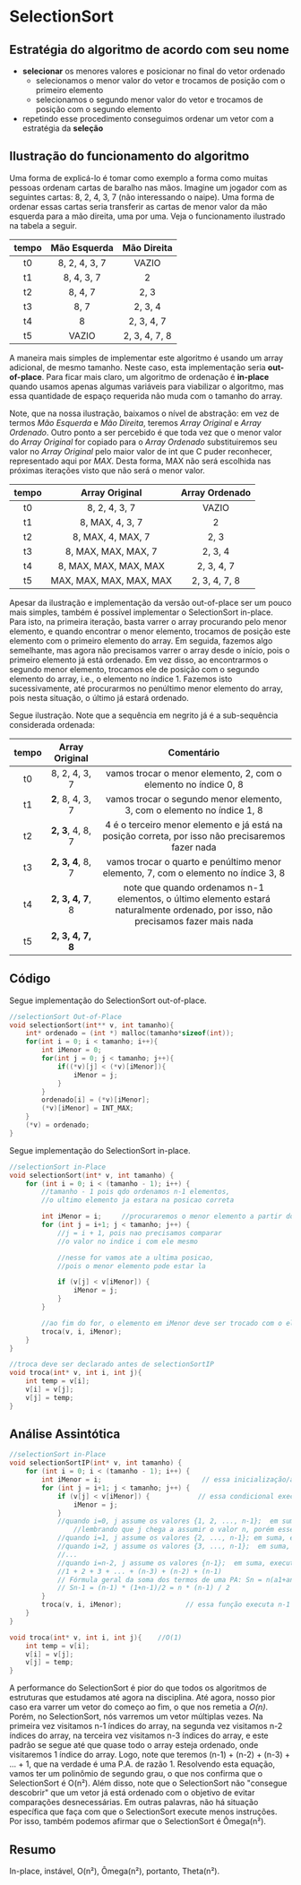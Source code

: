# SelectionSort

## Estratégia do algoritmo de acordo com seu nome

 - **selecionar** os menores valores e posicionar no final do vetor ordenado
   - selecionamos o menor valor do vetor e trocamos de posição com o primeiro elemento
   - selecionamos o segundo menor valor do vetor e trocamos de posição com o segundo elemento
- repetindo esse procedimento conseguimos ordenar um vetor com a estratégia da **seleção**

## Ilustração do funcionamento do algoritmo

Uma forma de explicá-lo é tomar como exemplo a forma como muitas pessoas ordenam cartas de baralho nas mãos.
Imagine um jogador com as seguintes cartas: 8, 2, 4, 3, 7 (não interessando o naipe). 
Uma forma de ordenar essas cartas seria transferir as cartas de menor valor da mão esquerda para a mão direita, uma por uma.
Veja o funcionamento ilustrado na tabela a seguir.

tempo | Mão Esquerda |  Mão Direita
:-------------------------:|:-------------------------:|:-------------------------:
t0 | 8, 2, 4, 3, 7 | VAZIO
t1 | 8, 4, 3, 7 | 2
t2 | 8, 4, 7 | 2, 3
t3 | 8, 7 | 2, 3, 4
t4 | 8 | 2, 3, 4, 7
t5 |  VAZIO | 2, 3, 4, 7, 8

A maneira mais simples de implementar este algoritmo é usando um array adicional, de mesmo tamanho. 
Neste caso, esta implementação seria **out-of-place**.
Para ficar mais claro, um algoritmo de ordenação é **in-place** quando usamos apenas algumas variáveis para viabilizar o algoritmo, mas essa quantidade de espaço requerida não muda com o tamanho do array.

Note, que na nossa ilustração, baixamos o nível de abstração: em vez de termos *Mão Esquerda* e *Mão Direita*, teremos *Array Original* e *Array Ordenado*.
Outro ponto a ser percebido é que toda vez que  o menor valor do *Array Original* for copiado para o *Array Ordenado* substituiremos seu valor no *Array Original* pelo maior valor de int que C puder reconhecer, representado aqui por *MAX*.
Desta forma, MAX não será escolhida nas próximas iterações visto que não será o menor valor.

tempo | Array Original |  Array Ordenado
:-------------------------:|:-------------------------:|:-------------------------:
t0 | 8, 2, 4, 3, 7 | VAZIO
t1 | 8, MAX, 4, 3, 7 | 2
t2 | 8, MAX, 4, MAX, 7 | 2, 3
t3 | 8, MAX, MAX, MAX, 7 | 2, 3, 4
t4 | 8, MAX, MAX, MAX, MAX | 2, 3, 4, 7
t5 |  MAX, MAX, MAX, MAX, MAX | 2, 3, 4, 7, 8

Apesar da ilustração e implementação da versão out-of-place ser um pouco mais simples, também é possível implementar o SelectionSort in-place.
Para isto, na primeira iteração, basta varrer o array procurando pelo menor elemento, e quando encontrar o menor elemento, trocamos de posição este elemento com o primeiro elemento do array.
Em seguida, fazemos algo semelhante, mas agora não precisamos varrer o array desde o início, pois o primeiro elemento já está ordenado. Em vez disso, ao encontrarmos o segundo menor elemento, trocamos ele de posição com o segundo elemento do array, i.e., o elemento no índice 1.
Fazemos isto sucessivamente, até procurarmos no penúltimo menor elemento do array, pois nesta situação, o último já estará ordenado. 

Segue ilustração. Note que a sequência em negrito já é a sub-sequência considerada ordenada:

tempo | Array Original |  Comentário
:-------------------------:|:-------------------------:|:-------------------------:
t0 | 8, 2, 4, 3, 7 | vamos trocar o menor elemento, 2, com o elemento no índice 0, 8
t1 | **2**, 8, 4, 3, 7 | vamos trocar o segundo menor elemento, 3, com o elemento no índice 1, 8 
t2 | **2, 3**, 4, 8, 7 | 4 é o terceiro menor elemento e já está na posição correta, por isso não precisaremos fazer nada
t3 | **2, 3, 4**, 8, 7 | vamos trocar o quarto e penúltimo menor elemento, 7, com o elemento no índice 3, 8
t4 | **2, 3, 4, 7**, 8 | note que quando ordenamos n-1 elementos, o último elemento estará naturalmente ordenado, por isso, não precisamos fazer mais nada
t5 |  **2, 3, 4, 7, 8** | 


## Código

Segue implementação do SelectionSort out-of-place.

```c
//selectionSort Out-of-Place
void selectionSort(int** v, int tamanho){
    int* ordenado = (int *) malloc(tamanho*sizeof(int));
    for(int i = 0; i < tamanho; i++){
        int iMenor = 0;
        for(int j = 0; j < tamanho; j++){
            if((*v)[j] < (*v)[iMenor]){
                iMenor = j;
            }
        }
        ordenado[i] = (*v)[iMenor];
        (*v)[iMenor] = INT_MAX;        
    }
    (*v) = ordenado;
}
```

Segue implementação do SelectionSort in-place.

```c
//selectionSort in-Place
void selectionSort(int* v, int tamanho) {
    for (int i = 0; i < (tamanho - 1); i++) {
        //tamanho - 1 pois qdo ordenamos n-1 elementos, 
        //o ultimo elemento ja estara na posicao correta

        int iMenor = i;     //procuraremos o menor elemento a partir do indice i                    
        for (int j = i+1; j < tamanho; j++) {
            //j = i + 1, pois nao precisamos comparar 
            //o valor no indice i com ele mesmo

            //nesse for vamos ate a ultima posicao, 
            //pois o menor elemento pode estar la 

            if (v[j] < v[iMenor]) {
                iMenor = j;
            }
        }

        //ao fim do for, o elemento em iMenor deve ser trocado com o elemento da posicao i
        troca(v, i, iMenor);
    }
}

//troca deve ser declarado antes de selectionSortIP
void troca(int* v, int i, int j){
    int temp = v[i];
    v[i] = v[j];
    v[j] = temp;
}
```

## Análise Assintótica

```c
//selectionSort in-Place
void selectionSortIP(int* v, int tamanho) {
    for (int i = 0; i < (tamanho - 1); i++) {
        int iMenor = i;                         // essa inicialização/atribuição executa n-1 vezes              
        for (int j = i+1; j < tamanho; j++) {
            if (v[j] < v[iMenor]) {            // essa condicional executa n²/2 - n/2 vezes
                iMenor = j;
            }                                        
            //quando i=0, j assume os valores {1, 2, ..., n-1};  em suma, executa n-1 vezes
                //lembrando que j chega a assumir o valor n, porém esse valor não satisfaz a condicional de execução do laço, e portanto o <código> de dentro desse for não executará quando j=n
            //quando i=1, j assume os valores {2, ..., n-1}; em suma, executa n-2 vezes
            //quando i=2, j assume os valores {3, ..., n-1};  em suma, executa n-3 vezes
            //...
            //quando i=n-2, j assume os valores {n-1};  em suma, executa 1 vez
            //1 + 2 + 3 + ... + (n-3) + (n-2) + (n-1)
            // Fórmula geral da soma dos termos de uma PA: Sn = n(a1+an)/2
            // Sn-1 = (n-1) * (1+n-1)/2 = n * (n-1) / 2
        }       
        troca(v, i, iMenor);                // essa função executa n-1 vezes
    }
}

void troca(int* v, int i, int j){    //O(1)
    int temp = v[i];
    v[i] = v[j];
    v[j] = temp;
}
```

A performance do SelectionSort é pior do que todos os algoritmos de estruturas que estudamos até agora na disciplina.
Até agora, nosso pior caso era varrer um vetor do começo ao fim, o que nos remetia a *O(n)*.
Porém, no SelectionSort, nós varremos um vetor múltiplas vezes.
Na primeira vez visitamos n-1 índices do array, na segunda vez visitamos n-2 índices do array, na terceira vez visitamos n-3 índices do array, e este padrão se segue até que quase todo o array esteja ordenado, onde visitaremos 1 índice do array.
Logo, note que teremos (n-1) + (n-2) + (n-3) + ... + 1, que na verdade é uma P.A. de razão 1.
Resolvendo esta equação, vamos ter um polinômio de segundo grau, o que nos confirma que o SelectionSort é O(n²).
Além disso, note que o SelectionSort não "consegue descobrir" que um vetor já está ordenado com o objetivo de evitar comparações desnecessárias.
Em outras palavras, não há situação específica que faça com que o SelectionSort execute menos instruções.
Por isso, também podemos afirmar que o SelectionSort é Ômega(n²).

## Resumo

In-place, instável, O(n²), Ômega(n²), portanto, Theta(n²).
